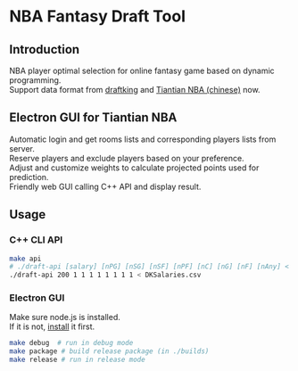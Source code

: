 # NBA Fantasy Draft Tool
## Introduction
NBA player optimal selection for online fantasy game based on dynamic programming.   
Support data format from [draftking](http://draftkings.com) and [Tiantian NBA (chinese)](http://ttnba.nbahero.com) now.  

## Electron GUI for Tiantian NBA
Automatic login and get rooms lists and corresponding players lists from server.    
Reserve players and exclude players based on your preference.    
Adjust and customize weights to calculate projected points used for prediction.   
Friendly web GUI calling C++ API and display result.  

## Usage

### C++ CLI API
```bash
make api
# ./draft-api [salary] [nPG] [nSG] [nSF] [nPF] [nC] [nG] [nF] [nAny] < [input Data file]
./draft-api 200 1 1 1 1 1 1 1 1 < DKSalaries.csv
```

### Electron GUI
Make sure node.js is installed.    
If it is not, [install](https://nodejs.org/en/download/package-manager/) it first.   
```bash
make debug  # run in debug mode
make package # build release package (in ./builds)
make release # run in release mode
```
